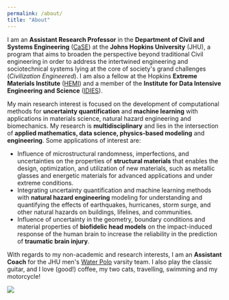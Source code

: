 ```yaml
---
permalink: /about/
title: "About"
---
```



I am an <strong>Assistant Research Professor</strong> in the  <strong>Department of Civil and Systems Engineering</strong> (<a href="https://engineering.jhu.edu/case/" target="_blank">CaSE</a>) at the <strong>Johns Hopkins University</strong> (JHU), a program that aims to broaden the perspective beyond traditional Civil engineering in order to address the intertwined engineering and sociotechnical systems lying at the core of society's grand challenges (<i>Civilization Engineered</i>). I am also a fellow at the Hopkins <strong>Extreme Materials Institute</strong> (<a href="https://hemi.jhu.edu">HEMI</a>) and a member of the <strong>Institute for Data Intensive Engineering and Science</strong> (<a href="https://idies.jhu.edu">IDIES</a>). 


My main research interest is focused on the development of computational methods for <strong>uncertainty quantification</strong> and <strong>machine learning</strong> with applications in materials science, natural hazard engineering and biomechanics. My research is <strong>multidisciplinary</strong>  and lies in the intersection of <strong>applied mathematics, data science, physics-based modeling</strong> and <strong>engineering</strong>. Some applications of interest are:

* Influence of microstructural randomness, imperfections, and uncertainties on the properties of <strong>structural materials</strong> that enables the design, optimization, and utilization of new materials, such as metallic glasses and energetic materials for advanced applications and under extreme conditions.<br>
* Integrating uncertainty quantification and machine learning methods with <strong>natural hazard engineering</strong> modeling for understanding and quantifying the effects of earthquakes, hurricanes, storm surge, and other natural hazards on buildings, lifelines, and communities.<br>
* Influence of uncertainty in the geometry, boundary conditions and material properties of <strong>biofidelic head models</strong> on the impact-induced response of the human brain to increase the reliability in the prediction of <strong>traumatic brain injury</strong>.


With regards to my non-academic and research interests, I am an <strong>Assistant Coach</strong> for the JHU men's <a href="https://hopkinssports.com/sports/mens-water-polo" target="_blank">Water Polo</a> varsity team. I also play the classic guitar, and I love (good!) coffee, my two cats, travelling, swimming and my motorcycle!

<img src="{{ site.url }}{{ site.baseurl }}/assets/images/image1.png"/>


